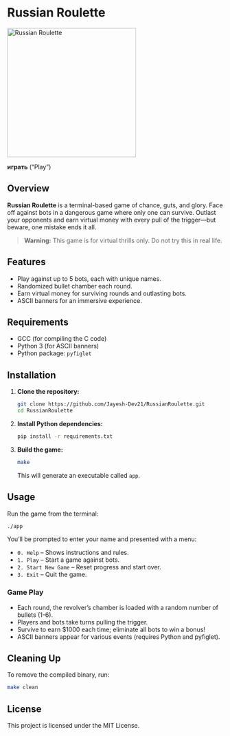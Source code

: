 # Russian Roulette


<img src="https://upload.wikimedia.org/wikipedia/commons/1/1a/Rosyjska_ruletka.png" alt="Russian Roulette" width="300">

**играть** (“Play”)

## Overview

**Russian Roulette** is a terminal-based game of chance, guts, and glory. Face off against bots in a dangerous game where only one can survive. Outlast your opponents and earn virtual money with every pull of the trigger—but beware, one mistake ends it all.

> **Warning:** This game is for virtual thrills only. Do not try this in real life.

## Features

- Play against up to 5 bots, each with unique names.
- Randomized bullet chamber each round.
- Earn virtual money for surviving rounds and outlasting bots.
- ASCII banners for an immersive experience.

## Requirements

- GCC (for compiling the C code)
- Python 3 (for ASCII banners)
- Python package: `pyfiglet`

## Installation

1. **Clone the repository:**
   ```sh
   git clone https://github.com/Jayesh-Dev21/RussianRoulette.git
   cd RussianRoulette
   ```

2. **Install Python dependencies:**
   ```sh
   pip install -r requirements.txt
   ```

3. **Build the game:**
   ```sh
   make
   ```
   This will generate an executable called `app`.

## Usage

Run the game from the terminal:
```sh
./app
```

You’ll be prompted to enter your name and presented with a menu:
- `0. Help` – Shows instructions and rules.
- `1. Play` – Start a game against bots.
- `2. Start New Game` – Reset progress and start over.
- `3. Exit` – Quit the game.

### Game Play

- Each round, the revolver’s chamber is loaded with a random number of bullets (1-6).
- Players and bots take turns pulling the trigger.
- Survive to earn $1000 each time; eliminate all bots to win a bonus!
- ASCII banners appear for various events (requires Python and pyfiglet).

## Cleaning Up

To remove the compiled binary, run:
```sh
make clean
```

## License

This project is licensed under the MIT License.
